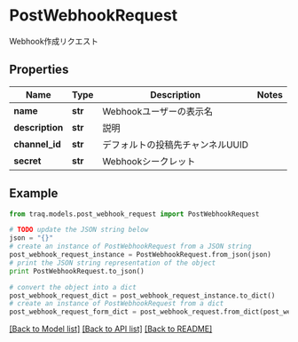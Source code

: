 # PostWebhookRequest

Webhook作成リクエスト

## Properties

Name | Type | Description | Notes
------------ | ------------- | ------------- | -------------
**name** | **str** | Webhookユーザーの表示名 | 
**description** | **str** | 説明 | 
**channel_id** | **str** | デフォルトの投稿先チャンネルUUID | 
**secret** | **str** | Webhookシークレット | 

## Example

```python
from traq.models.post_webhook_request import PostWebhookRequest

# TODO update the JSON string below
json = "{}"
# create an instance of PostWebhookRequest from a JSON string
post_webhook_request_instance = PostWebhookRequest.from_json(json)
# print the JSON string representation of the object
print PostWebhookRequest.to_json()

# convert the object into a dict
post_webhook_request_dict = post_webhook_request_instance.to_dict()
# create an instance of PostWebhookRequest from a dict
post_webhook_request_form_dict = post_webhook_request.from_dict(post_webhook_request_dict)
```
[[Back to Model list]](../README.md#documentation-for-models) [[Back to API list]](../README.md#documentation-for-api-endpoints) [[Back to README]](../README.md)


